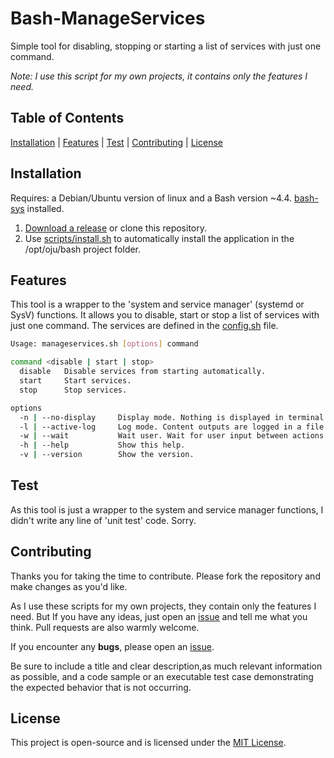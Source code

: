 # Bash-ManageServices

Simple tool for disabling, stopping or starting a list of services with just one command.

*Note: I use this script for my own projects, it contains only the features I need.*

## Table of Contents

[Installation](#installation) | [Features](#features) | [Test](#test) | [Contributing](#contributing) | [License](#license)

## Installation

Requires: a Debian/Ubuntu version of linux and a Bash version ~4.4. [bash-sys](https://github.com/ojullien/bash-sys) installed.

1. [Download a release](https://github.com/ojullien/bash-manageservices/releases) or clone this repository.
2. Use [scripts/install.sh](https://github.com/ojullien/bash-manageservices/tree/master/scripts) to automatically install the application in the /opt/oju/bash project folder.

## Features

This tool is a wrapper to the 'system and service manager' (systemd or SysV) functions. It allows you to disable, start or stop a list of services with just one command. The services are defined in the [config.sh](https://github.com/ojullien/bash-manageservices/tree/master/src/app) file.

```bash
Usage: manageservices.sh [options] command

command <disable | start | stop>
  disable   Disable services from starting automatically.
  start     Start services.
  stop      Stop services.

options
  -n | --no-display     Display mode. Nothing is displayed in terminal.
  -l | --active-log     Log mode. Content outputs are logged in a file.
  -w | --wait           Wait user. Wait for user input between actions.
  -h | --help           Show this help.
  -v | --version        Show the version.
```

## Test

As this tool is just a wrapper to the system and service manager functions, I didn't write any line of 'unit test' code. Sorry.

## Contributing

Thanks you for taking the time to contribute. Please fork the repository and make changes as you'd like.

As I use these scripts for my own projects, they contain only the features I need. But If you have any ideas, just open an [issue](https://github.com/ojullien/bash-manageservices/issues/new) and tell me what you think. Pull requests are also warmly welcome.

If you encounter any **bugs**, please open an [issue](https://github.com/ojullien/bash-manageservices/issues/new).

Be sure to include a title and clear description,as much relevant information as possible, and a code sample or an executable test case demonstrating the expected behavior that is not occurring.

## License

This project is open-source and is licensed under the [MIT License](https://github.com/ojullien/bash-manageservices/blob/master/LICENSE).
